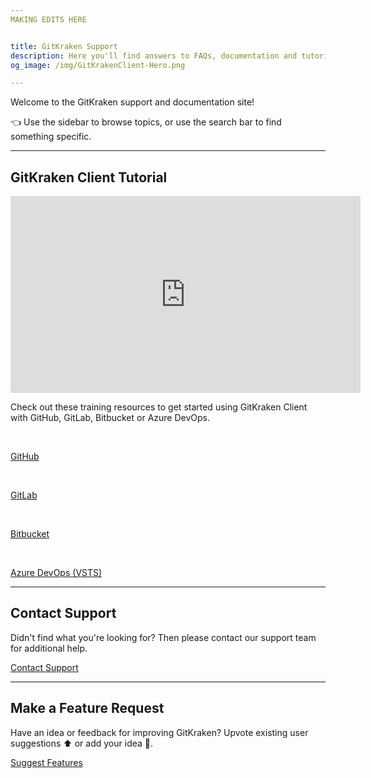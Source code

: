 ```yaml
---
MAKING EDITS HERE


title: GitKraken Support
description: Here you'll find answers to FAQs, documentation and tutorials. Please contact the friendly GitKraken Customer Success team if you still need help!
og_image: /img/GitKrakenClient-Hero.png

---
```


Welcome to the GitKraken support and documentation site!

👈  Use the sidebar to browse topics, or use the search bar to find something specific.

***
<a id="get-started"></a>
## GitKraken Client Tutorial

<div class='embed-container embed-container--16-9'>
    <iframe width='560' height='315' src='https://www.youtube.com/embed/RiAeNSFjjLc?rel=0&vq=hd1080' frameborder='0' allowfullscreen></iframe>
</div>

<div class='faq mbl'>
    <div class='callout callout--basic'>
        <p>Check out these training resources to get started using GitKraken Client with GitHub, GitLab, Bitbucket or Azure DevOps.</p>
          <div class='flex-grid center' id="integrations">
            <div class="flex-item">
                    <i class="fab fa-github" aria-hidden="true"></i><br />
                    <p><a href="https://www.gitkraken.com/integrations/github" target="_blank">GitHub</a></p>
            </div>
            <div class="flex-item">
                <i class="fab fa-gitlab" aria-hidden="true"></i><br />
                <p><a href="https://www.gitkraken.com/integrations/gitlab" target="_blank">GitLab</a></p>
            </div>
            <div class="flex-item bitbucket-logo">
                <i class="fab fa-bitbucket" aria-hidden="true"></i><br >
                <p><a href="https://www.gitkraken.com/integrations/bitbucket" target="_blank">Bitbucket</a></p>
            </div>
            <div class="flex-item">
                <i class="fab fa-windows" aria-hidden="true"></i><br />
                <p><a href="https://www.gitkraken.com/integrations/azure-devops" target="_blank">Azure DevOps (VSTS)</a></p>
            </div>
        </div>
    </div>
</div>

<a id="gitkraken-glo-boards-tutorial"></a>

***

## Contact Support <i class="far fa-envelope"></i>

Didn't find what you're looking for? Then please contact our support team for additional help.

<a class="button button--basic" href="https://www.gitkraken.com/gitkraken-pro-support" target="_blank">Contact Support</a>

***

## Make a Feature Request <i class="fas fa-vote-yea"></i>

Have an idea or feedback for improving GitKraken? Upvote existing user suggestions ⬆️ or add your idea 📝.

<a class="button button--basic" href="https://feedback.gitkraken.com/" target="_blank">Suggest Features</a>


